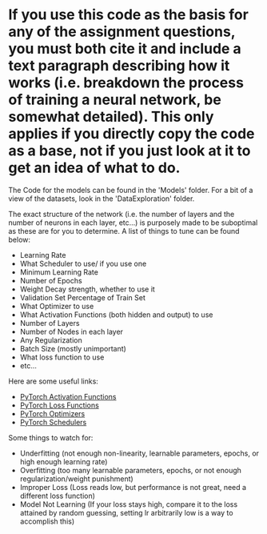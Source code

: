 # **If you use this code as the basis for any of the assignment questions, you must both cite it and include a text paragraph describing how it works (i.e. breakdown the process of training a neural network, be somewhat detailed). This only applies if you directly copy the code as a base, not if you just look at it to get an idea of what to do.**

The Code for the models can be found in the 'Models' folder. For a bit of a view of the datasets, look in the 'DataExploration' folder.

The exact structure of the network (i.e. the number of layers and the number of neurons in each layer, etc...) is purposely made to be suboptimal as these are for you to determine. A list of things to tune can be found below: 

* Learning Rate
* What Scheduler to use/ if you use one
* Minimum Learning Rate
* Number of Epochs
* Weight Decay strength, whether to use it
* Validation Set Percentage of Train Set
* What Optimizer to use
* What Activation Functions (both hidden and output) to use
* Number of Layers
* Number of Nodes in each layer
* Any Regularization
* Batch Size (mostly unimportant)
* What loss function to use
* etc...

Here are some useful links:

- [PyTorch Activation Functions](https://pytorch.org/docs/stable/nn.html#non-linear-activations-weighted-sum-nonlinearity)
- [PyTorch Loss Functions](https://pytorch.org/docs/stable/nn.html#loss-functions)
- [PyTorch Optimizers](https://pytorch.org/docs/stable/optim.html#algorithms)
- [PyTorch Schedulers](https://pytorch.org/docs/stable/optim.html#how-to-adjust-learning-rate)

Some things to watch for:

- Underfitting (not enough non-linearity, learnable parameters, epochs, or high enough learning rate)
- Overfitting (too many learnable parameters, epochs, or not enough regularization/weight punishment)
- Improper Loss (Loss reads low, but performance is not great, need a different loss function)
- Model Not Learning (If your loss stays high, compare it to the loss attained by random guessing, setting lr arbitrarily low is a way to accomplish this)
